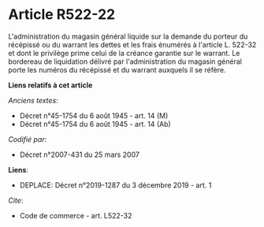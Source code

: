 # Article R522-22

L'administration du magasin général liquide sur la demande du porteur du récépissé ou du warrant les dettes et les frais
énumérés à l'article L. 522-32 et dont le privilège prime celui de la créance garantie sur le warrant. Le bordereau de
liquidation délivré par l'administration du magasin général porte les numéros du récépissé et du warrant auxquels il se
réfère.

**Liens relatifs à cet article**

_Anciens textes_:

  - Décret n°45-1754 du 6 août 1945 - art. 14 (M)
  - Décret n°45-1754 du 6 août 1945 - art. 14 (Ab)

_Codifié par_:

  - Décret n°2007-431 du 25 mars 2007

**Liens**:

  - DEPLACE: Décret n°2019-1287 du 3 décembre 2019 - art. 1

_Cite_:

  - Code de commerce - art. L522-32
